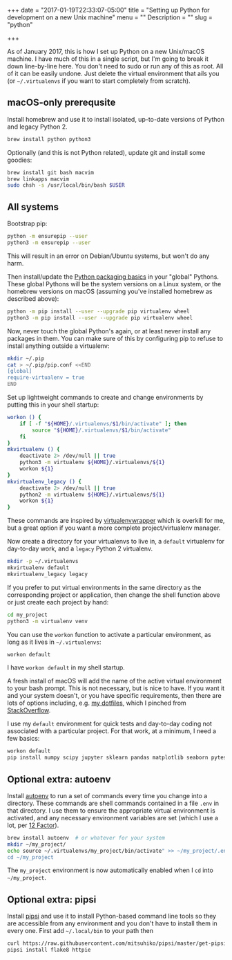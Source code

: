 +++
date = "2017-01-19T22:33:07-05:00"
title = "Setting up Python for development on a new Unix machine"
menu = ""
Description = ""
slug = "python"

+++

As of January 2017, this is how I set up Python on a new Unix/macOS machine. I
have much of this in a single script, but I'm going to break it down
line-by-line here. You don't need to sudo or run any of this as root. All of it
can be easily undone. Just delete the virtual environment that ails you (or
`~/.virtualenvs` if you want to start completely from scratch).

## macOS-only prerequsite

Install homebrew and use it to install isolated, up-to-date versions of Python
and legacy Python 2.
```bash
brew install python python3
```

Optionally (and this is not Python related), update git and install some
goodies:
```bash
brew install git bash macvim
brew linkapps macvim
sudo chsh -s /usr/local/bin/bash $USER
```

## All systems

Bootstrap pip:
```bash
python -m ensurepip --user
python3 -m ensurepip --user
```

This will result in an error on Debian/Ubuntu systems, but won't do any harm.

Then install/update the [Python packaging
basics](https://glyph.twistedmatrix.com/2016/08/python-packaging.html) in your
"global" Pythons. These global Pythons will be the system versions on a Linux
system, or the homebrew versions on macOS (assuming you've installed homebrew
as described above):
```bash
python -m pip install --user --upgrade pip virtualenv wheel
python3 -m pip install --user --upgrade pip virtualenv wheel
```

Now, never touch the global Python's again, or at least never install any
packages in them. You can make sure of this by configuring pip to refuse to
install anything outside a virtualenv:

```bash
mkdir ~/.pip
cat > ~/.pip/pip.conf <<END
[global]
require-virtualenv = true
END
```

Set up lightweight commands to create and change environments by putting this
in your shell startup:

```bash
workon () {
    if [ -f "${HOME}/.virtualenvs/$1/bin/activate" ]; then
        source "${HOME}/.virtualenvs/$1/bin/activate"
    fi
}
mkvirtualenv () {
    deactivate 2> /dev/null || true
    python3 -m virtualenv ${HOME}/.virtualenvs/${1}
    workon ${1}
}
mkvirtualenv_legacy () {
    deactivate 2> /dev/null || true
    python2 -m virtualenv ${HOME}/.virtualenvs/${1}
    workon ${1}
}
```

These commands are inspired by
[virtualenvwrapper](http://virtualenvwrapper.readthedocs.io/en/latest/) which
is overkill for me, but a great option if you want a more complete
project/virtualenv manager.

Now create a directory for your virtualenvs to live in, a `default` virtualenv
for day-to-day work, and a `legacy` Python 2 virtualenv. 

```bash
mkdir -p ~/.virtualenvs
mkvirtualenv default
mkvirtualenv_legacy legacy
```

If you prefer to put virtual environments in the same directory as the
corresponding project or application, then change the shell function above or
just create each project by hand:

```bash
cd my_project
python3 -m virtualenv venv
```

You can use the `workon` function to activate a particular environment, as long
as it lives in `~/.virtualenvs`:

```bash
workon default
```

I have `workon default` in my shell startup.

A fresh install of macOS will add the name of the active virtual environment to
your bash prompt. This is not necessary, but is nice to have. If you want it
and your system doesn't, or you have specific requirements, then there are lots
of options including, e.g. [my
dotfiles](https://github.com/williamsmj/dotfiles/blob/874fbf15a459d1464ae60876014b0d14f413b8b1/bash/.bashrc#L72-L150),
which I pinched from
[StackOverflow](http://stackoverflow.com/a/23410110/409879).

I use my `default` environment for quick tests and day-to-day coding not
associated with a particular project. For that work, at a minimum, I need a few
basics:

```bash
workon default
pip install numpy scipy jupyter sklearn pandas matplotlib seaborn pytest
```

## Optional extra: autoenv

Install [autoenv](https://github.com/kennethreitz/autoenv) to run a set of
commands every time you change into a directory. These commands are shell
commands contained in a file `.env` in that directory. I use them to ensure the
appropriate virtual environment is activated, and any necessary environment
variables are set (which I use a lot, per [12
Factor](https://12factor.net/config)).

```bash
brew install autoenv  # or whatever for your system
mkdir ~/my_project/
echo source ~/.virtualenvs/my_project/bin/activate" >> ~/my_project/.env
cd ~/my_project
```

The `my_project` environment is now automatically enabled when I `cd` into
`~/my_project`.

## Optional extra: pipsi

Install [pipsi](https://github.com/mitsuhiko/pipsi) and use it to install
Python-based command line tools so they are accessible from any environment and
you don't have to install them in every one. First add `~/.local/bin` to your
path then

```bash
curl https://raw.githubusercontent.com/mitsuhiko/pipsi/master/get-pipsi.py | python
pipsi install flake8 httpie
```
